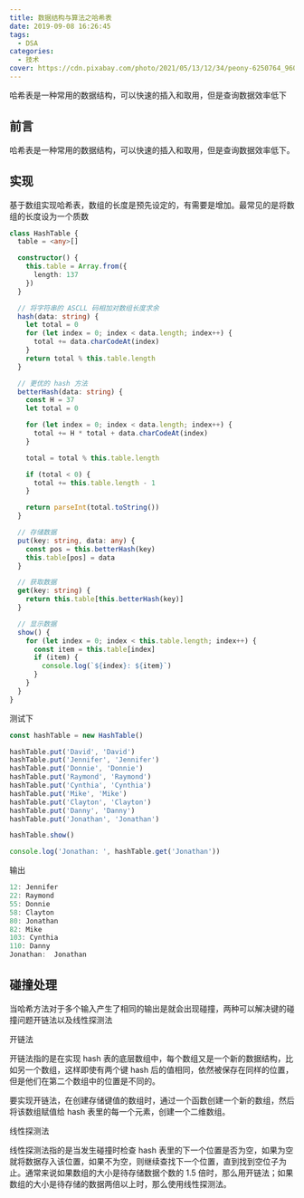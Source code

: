 ```yaml
---
title: 数据结构与算法之哈希表
date: 2019-09-08 16:26:45
tags:
  - DSA
categories:
  - 技术
cover: https://cdn.pixabay.com/photo/2021/05/13/12/34/peony-6250764_960_720.jpg
---
```


哈希表是一种常用的数据结构，可以快速的插入和取用，但是查询数据效率低下

<!--more-->

## 前言

哈希表是一种常用的数据结构，可以快速的插入和取用，但是查询数据效率低下。

## 实现

基于数组实现哈希表，数组的长度是预先设定的，有需要是增加。最常见的是将数组的长度设为一个质数

```ts
class HashTable {
  table = <any>[]

  constructor() {
    this.table = Array.from({
      length: 137
    })
  }

  // 将字符串的 ASCLL 码相加对数组长度求余
  hash(data: string) {
    let total = 0
    for (let index = 0; index < data.length; index++) {
      total += data.charCodeAt(index)
    }
    return total % this.table.length
  }

  // 更优的 hash 方法
  betterHash(data: string) {
    const H = 37
    let total = 0

    for (let index = 0; index < data.length; index++) {
      total += H * total + data.charCodeAt(index)
    }

    total = total % this.table.length

    if (total < 0) {
      total += this.table.length - 1
    }

    return parseInt(total.toString())
  }

  // 存储数据
  put(key: string, data: any) {
    const pos = this.betterHash(key)
    this.table[pos] = data
  }

  // 获取数据
  get(key: string) {
    return this.table[this.betterHash(key)]
  }

  // 显示数据
  show() {
    for (let index = 0; index < this.table.length; index++) {
      const item = this.table[index]
      if (item) {
        console.log(`${index}: ${item}`)
      }
    }
  }
}
```

测试下

```ts
const hashTable = new HashTable()

hashTable.put('David', 'David')
hashTable.put('Jennifer', 'Jennifer')
hashTable.put('Donnie', 'Donnie')
hashTable.put('Raymond', 'Raymond')
hashTable.put('Cynthia', 'Cynthia')
hashTable.put('Mike', 'Mike')
hashTable.put('Clayton', 'Clayton')
hashTable.put('Danny', 'Danny')
hashTable.put('Jonathan', 'Jonathan')

hashTable.show()

console.log('Jonathan: ', hashTable.get('Jonathan'))
```

输出

```ts
12: Jennifer
22: Raymond
55: Donnie
58: Clayton
80: Jonathan
82: Mike
103: Cynthia
110: Danny
Jonathan:  Jonathan
```

## 碰撞处理

当哈希方法对于多个输入产生了相同的输出是就会出现碰撞，两种可以解决键的碰撞问题开链法以及线性探测法

开链法

开链法指的是在实现 hash 表的底层数组中，每个数组又是一个新的数据结构，比如另一个数组，这样即使有两个键 hash 后的值相同，依然被保存在同样的位置，但是他们在第二个数组中的位置是不同的。

要实现开链法，在创建存储键值的数组时，通过一个函数创建一个新的数组，然后将该数组赋值给 hash 表里的每一个元素，创建一个二维数组。

线性探测法

线性探测法指的是当发生碰撞时检查 hash 表里的下一个位置是否为空，如果为空就将数据存入该位置，如果不为空，则继续查找下一个位置，直到找到空位子为止。通常来说如果数组的大小是待存储数据个数的 1.5 倍时，那么用开链法；如果数组的大小是待存储的数据两倍以上时，那么使用线性探测法。
